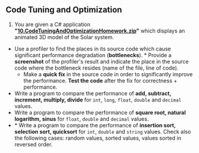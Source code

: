 ## Code Tuning and Optimization

1. You are given a C# application **"[10.CodeTuningAndOptimizationHomework.zip](https://github.com/jasssonpet/TelerikAcademy/raw/master/Programming/4.HighQualityCode/10.CodeTuningAndOptimization/10.CodeTuningAndOptimizationHomework.zip)"** which displays an animated 3D model of the Solar system.
  * Use a profiler to find the places in its source code which cause significant performance degradation (**bottlenecks**).
        * Provide a **screenshot** of the profiler's result and indicate the place in the source code where the bottleneck resides (name of the file, line of code).
    * Make a **quick fix** in the source code in order to significantly improve the performance. **Test the code** after the fix for correctness + performance.
* Write a program to compare the performance of **add, subtract, increment, multiply, divide** for `int`, `long`, `float`, `double` and `decimal` values.
* Write a program to compare the performance of **square root, natural logarithm, sinus** for `float`, `double` and `decimal` values.
* \* Write a program to compare the performance of **insertion sort, selection sort, quicksort** for `int`, `double` and `string` values. Check also the following cases: random values, sorted values, values sorted in reversed order.
